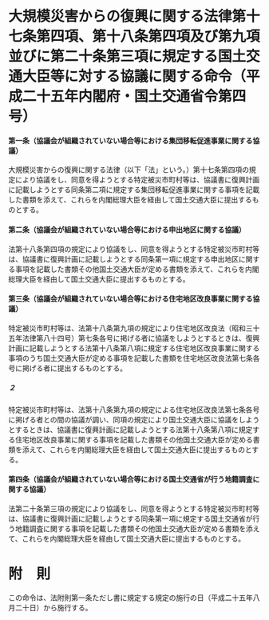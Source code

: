 # 大規模災害からの復興に関する法律第十七条第四項、第十八条第四項及び第九項並びに第二十条第三項に規定する国土交通大臣等に対する協議に関する命令（平成二十五年内閣府・国土交通省令第四号）
#### 第一条（協議会が組織されていない場合等における集団移転促進事業に関する協議）
大規模災害からの復興に関する法律（以下「法」という。）第十七条第四項の規定により協議をし、同意を得ようとする特定被災市町村等は、協議書に復興計画に記載しようとする同条第二項に規定する集団移転促進事業に関する事項を記載した書類を添えて、これらを内閣総理大臣を経由して国土交通大臣に提出するものとする。
#### 第二条（協議会が組織されていない場合等における申出地区に関する協議）
法第十八条第四項の規定により協議をし、同意を得ようとする特定被災市町村等は、協議書に復興計画に記載しようとする同条第一項に規定する申出地区に関する事項を記載した書類その他国土交通大臣が定める書類を添えて、これらを内閣総理大臣を経由して国土交通大臣に提出するものとする。
#### 第三条（協議会が組織されていない場合等における住宅地区改良事業に関する協議）
特定被災市町村等は、法第十八条第九項の規定により住宅地区改良法（昭和三十五年法律第八十四号）第七条各号に掲げる者に協議をしようとするときは、復興計画に記載しようとする法第十八条第八項に規定する住宅地区改良事業に関する事項のうち国土交通大臣が定める事項を記載した書類を住宅地区改良法第七条各号に掲げる者に提出するものとする。
##### ２
特定被災市町村等は、法第十八条第九項の規定による住宅地区改良法第七条各号に掲げる者との間の協議が調い、同項の規定により国土交通大臣に協議をしようとするときは、協議書に復興計画に記載しようとする法第十八条第八項に規定する住宅地区改良事業に関する事項を記載した書類その他国土交通大臣が定める書類を添えて、これらを内閣総理大臣を経由して国土交通大臣に提出するものとする。
#### 第四条（協議会が組織されていない場合等における国土交通省が行う地籍調査に関する協議）
法第二十条第三項の規定により協議をし、同意を得ようとする特定被災市町村等は、協議書に復興計画に記載しようとする同条第一項に規定する国土交通省が行う地籍調査に関する事項を記載した書類その他国土交通大臣が定める書類を添えて、これらを内閣総理大臣を経由して国土交通大臣に提出するものとする。
# 附　則
この命令は、法附則第一条ただし書に規定する規定の施行の日（平成二十五年八月二十日）から施行する。
